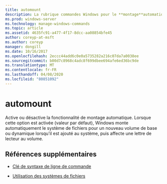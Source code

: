 ```yaml
---
title: automount
description: La rubrique commandes Windows pour le **montage**automatique, qui active ou désactive la fonctionnalité de montage automatique.
ms.prod: windows-server
ms.technology: manage-windows-commands
ms.topic: article
ms.assetid: 4635fc91-a477-4f17-8dcc-aa08854bfe45
author: coreyp-at-msft
ms.author: coreyp
manager: dongill
ms.date: 10/16/2017
ms.openlocfilehash: 2eccc44add6c0e0a5735282a216c07da7a0038ee
ms.sourcegitcommit: b00d7c8968c4adc8f699dbee694afe6ed36bc9de
ms.translationtype: MT
ms.contentlocale: fr-FR
ms.lasthandoff: 04/08/2020
ms.locfileid: "80851092"
---
```

# <a name="automount"></a>automount

Active ou désactive la fonctionnalité de montage automatique. Lorsque cette option est activée (valeur par défaut), Windows monte automatiquement le système de fichiers pour un nouveau volume de base ou dynamique lorsqu’il est ajouté au système, puis affecte une lettre de lecteur au volume.

## <a name="additional-references"></a>Références supplémentaires

- [Clé de syntaxe de ligne de commande](command-line-syntax-key.md)

- [Utilisation des systèmes de fichiers](https://go.microsoft.com/fwlink/?LinkId=4509)